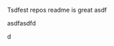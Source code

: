 Tsdfest repos readme is great asdf







asdfasdfd




d





























































































































































